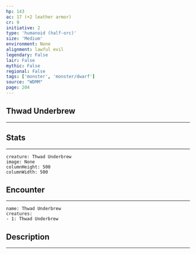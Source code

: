 ```yaml
---
hp: 143
ac: 17 (+2 leather armor)
cr: 9
initiative: 2
type: 'humanoid (half-orc)'    
size: 'Medium'
environment: None
alignment: lawful evil
legendary: False
lair: False
mythic: False
regional: False
tags: ['monster', 'monster/dwarf']
source: "WDMM"
page: 204
---
```


## Thwad Underbrew
---



## Stats
---

```statblock
creature: Thwad Underbrew
image: None
columnHeight: 500
columnWidth: 500
```

## Encounter
---

```encounter-table
name: Thwad Underbrew
creatures:
- 1: Thwad Underbrew
```

## Description
---




